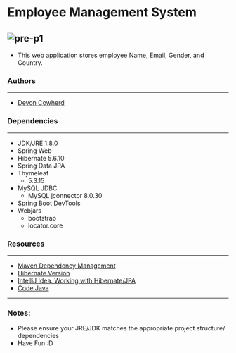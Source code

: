 
# Employee Management System
![pre-p1](https://user-images.githubusercontent.com/71043147/187758795-07575866-c535-45db-abf9-94c6253c1b5f.JPG)
---

- This web application stores employee Name, Email, Gender, and Country.


### Authors

---

- [Devon Cowherd](https://github.com/devoncowherd)

### Dependencies

---

- JDK/JRE 1.8.0
- Spring Web
- Hibernate 5.6.10
- Spring Data JPA
- Thymeleaf
  - 5.3.15
- MySQL JDBC
  - MySQL jconnector 8.0.30
- Spring Boot DevTools
- Webjars 
  - bootstrap
  - locator.core

### Resources

---

- [Maven Dependency Management](https://www.jetbrains.com/help/idea/work-with-maven-dependencies.html)
- [Hibernate Version](https://hibernate.org/orm/releases/)
- [IntelliJ Idea. Working with Hibernate/JPA](https://www.youtube.com/watch?v=QJddHc41xrM)
- [Code Java](https://youtu.be/u8a25mQcMOI)


---

### Notes:

- Please ensure your JRE/JDK matches the appropriate project structure/ dependencies
- Have Fun :D
